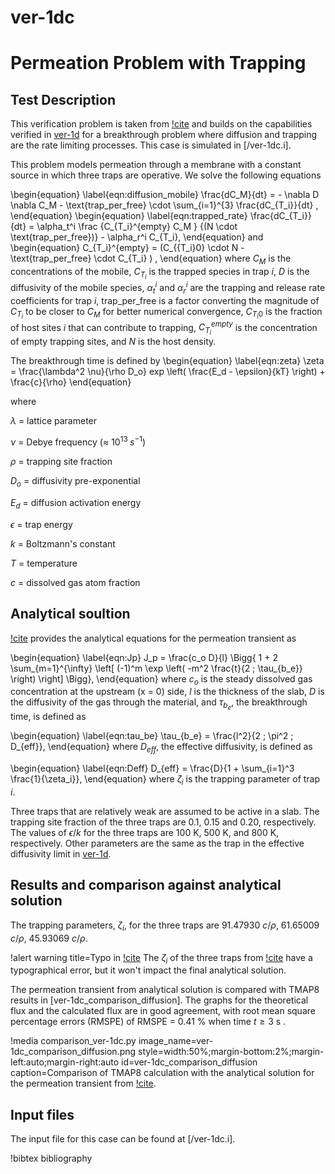 # ver-1dc

# Permeation Problem with Trapping

## Test Description

This verification problem is taken from [!cite](ambrosek2008verification) and builds on the capabilities verified in [ver-1d](ver-1d.md) for a breakthrough problem where diffusion and trapping are the rate limiting processes. This case is simulated in [/ver-1dc.i].

This problem models permeation through a membrane with a constant source in which three traps are operative. We solve the following equations

\begin{equation}
    \label{eqn:diffusion_mobile}
    \frac{dC_M}{dt} = - \nabla D \nabla C_M - \text{trap\_per\_free} \cdot \sum_{i=1}^{3} \frac{dC_{T_i}}{dt} ,
\end{equation}
\begin{equation}
    \label{eqn:trapped_rate}
    \frac{dC_{T_i}}{dt} = \alpha_t^i  \frac {C_{T_i}^{empty} C_M } {(N \cdot \text{trap\_per\_free})} - \alpha_r^i C_{T_i},
\end{equation}
and
\begin{equation}
    C_{T_i}^{empty} = (C_{{T_i}0} \cdot N - \text{trap\_per\_free} \cdot C_{T_i}  ) ,
\end{equation}
where $C_M$ is the concentrations of the mobile, $C_{T_i}$ is the trapped species in trap $i$, $D$ is the diffusivity of the mobile species, $\alpha_t^i$ and $\alpha_r^i$ are the trapping and release rate coefficients for trap $i$, $\text{trap\_per\_free}$ is a factor converting the magnitude of $C_{T_i}$ to be closer to $C_M$ for better numerical convergence, $C_{{T_i}0}$ is the fraction of host sites $i$ that can contribute to trapping, $C_{T_i}^{empty}$ is the concentration of empty trapping sites, and $N$ is the host density.

The breakthrough time is defined by
\begin{equation}
  \label{eqn:zeta}
    \zeta = \frac{\lambda^2 \nu}{\rho D_o} exp \left( \frac{E_d - \epsilon}{kT} \right) + \frac{c}{\rho}
\end{equation}

where

$\lambda$ = lattice parameter

$\nu$ = Debye frequency ($\approx$ $10^{13} \; s^{-1}$)

$\rho$ = trapping site fraction

$D_o$ = diffusivity pre-exponential

$E_d$ = diffusion activation energy

$\epsilon$ = trap energy

$k$ = Boltzmann's constant

$T$ = temperature

$c$ = dissolved gas atom fraction

## Analytical soultion

[!cite](ambrosek2008verification) provides the analytical equations for the permeation transient as

\begin{equation}
\label{eqn:Jp}
    J_p = \frac{c_o D}{l} \Bigg\{ 1 + 2 \sum_{m=1}^{\infty} \left[ (-1)^m \exp \left( -m^2 \frac{t}{2 \; \tau_{b_e}} \right) \right] \Bigg\},
\end{equation}
where $c_o$ is the steady dissolved gas concentration at the upstream (x = 0) side, $l$ is the thickness of the slab, $D$ is the diffusivity of the gas through the material, and $\tau_{b_e}$, the breakthrough time, is defined as

\begin{equation}
\label{eqn:tau_be}
    \tau_{b_e} = \frac{l^2}{2 \; \pi^2 \; D_{eff}},
\end{equation}
where $D_{eff}$, the effective diffusivity, is defined as

\begin{equation}
\label{eqn:Deff}
    D_{eff} = \frac{D}{1 + \sum_{i=1}^3 \frac{1}{\zeta_i}},
\end{equation}
where $\zeta_i$ is the trapping parameter of trap $i$.

Three traps that are relatively weak are assumed to be active in a slab. The trapping site fraction of the three traps are 0.1, 0.15 and 0.20, respectively. The values of $\epsilon/k$ for the three traps are 100 K, 500 K, and 800 K, respectively. Other parameters are the same as the trap in the effective diffusivity limit in [ver-1d](ver-1d.md).

## Results and comparison against analytical solution

The trapping parameters, $\zeta_i$, for the three traps are 91.47930 $c/\rho$, 61.65009 $c/\rho$, 45.93069 $c/\rho$.

!alert warning title=Typo in [!cite](ambrosek2008verification)
The $\zeta_i$ of the three traps from [!cite](ambrosek2008verification) have a typographical error, but it won't impact the final analytical solution.

The permeation transient from analytical solution is compared with TMAP8 results in [ver-1dc_comparison_diffusion]. The graphs for the theoretical flux and the calculated flux are in good agreement, with root mean square percentage errors (RMSPE) of RMSPE = 0.41 % when time $t \geq 3$ s .

!media comparison_ver-1dc.py
       image_name=ver-1dc_comparison_diffusion.png
       style=width:50%;margin-bottom:2%;margin-left:auto;margin-right:auto
       id=ver-1dc_comparison_diffusion
       caption=Comparison of TMAP8 calculation with the analytical solution for the permeation transient from [!cite](ambrosek2008verification).


## Input files

The input file for this case can be found at [/ver-1dc.i].

!bibtex bibliography
